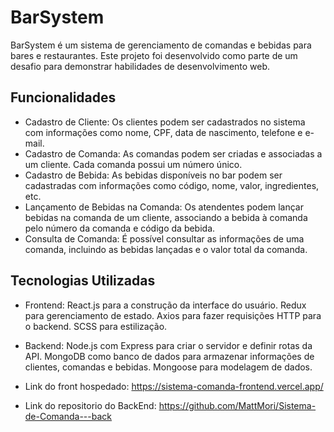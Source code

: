 # BarSystem

BarSystem é um sistema de gerenciamento de comandas e bebidas para bares e restaurantes. Este projeto foi desenvolvido como parte de um desafio para demonstrar habilidades de desenvolvimento web.

## Funcionalidades

   - Cadastro de Cliente: Os clientes podem ser cadastrados no sistema com informações como nome, CPF, data de nascimento, telefone e e-mail.
   - Cadastro de Comanda: As comandas podem ser criadas e associadas a um cliente. Cada comanda possui um número único.
   - Cadastro de Bebida: As bebidas disponíveis no bar podem ser cadastradas com informações como código, nome, valor, ingredientes, etc.
   - Lançamento de Bebidas na Comanda: Os atendentes podem lançar bebidas na comanda de um cliente, associando a bebida à comanda pelo número da comanda e código da bebida.
   - Consulta de Comanda: É possível consultar as informações de uma comanda, incluindo as bebidas lançadas e o valor total da comanda.

## Tecnologias Utilizadas

   - Frontend:
        React.js para a construção da interface do usuário.
        Redux para gerenciamento de estado.
        Axios para fazer requisições HTTP para o backend.
        SCSS para estilização.

   - Backend:
        Node.js com Express para criar o servidor e definir rotas da API.
        MongoDB como banco de dados para armazenar informações de clientes, comandas e bebidas.
        Mongoose para modelagem de dados.

- Link do front hospedado: https://sistema-comanda-frontend.vercel.app/
- Link do repositorio do BackEnd: https://github.com/MattMori/Sistema-de-Comanda---back
